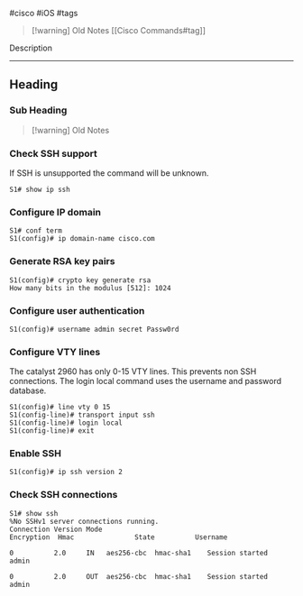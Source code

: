 #cisco #iOS
#tags

> [!warning] Old Notes
> [[Cisco Commands#tag]]

Description

---
## Heading
### Sub Heading


> [!warning] Old Notes
### Check SSH support
If SSH is unsupported the command will be unknown.
```
S1# show ip ssh
```
### Configure IP domain
```
S1# conf term
S1(config)# ip domain-name cisco.com
```
### Generate RSA key pairs
```
S1(config)# crypto key generate rsa
How many bits in the modulus [512]: 1024
```
### Configure user authentication
```
S1(config)# username admin secret Passw0rd
```
### Configure VTY lines
The catalyst 2960 has only 0-15 VTY lines. This prevents non SSH connections.
The login local command uses the username and password database.
```
S1(config)# line vty 0 15
S1(config-line)# transport input ssh
S1(config-line)# login local
S1(config-line)# exit
```
### Enable SSH
```
S1(config)# ip ssh version 2
```

### Check SSH connections
```
S1# show ssh
%No SSHv1 server connections running.
Connection Version Mode Encryption  Hmac               State          Username

0          2.0     IN   aes256-cbc  hmac-sha1    Session started       admin

0          2.0     OUT  aes256-cbc  hmac-sha1    Session started       admin
```
